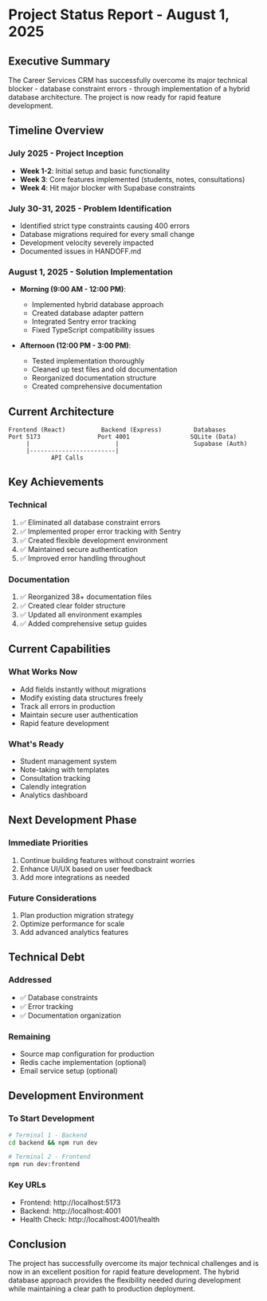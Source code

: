 # Project Status Report - August 1, 2025

## Executive Summary

The Career Services CRM has successfully overcome its major technical blocker - database constraint errors - through implementation of a hybrid database architecture. The project is now ready for rapid feature development.

## Timeline Overview

### July 2025 - Project Inception
- **Week 1-2**: Initial setup and basic functionality
- **Week 3**: Core features implemented (students, notes, consultations)
- **Week 4**: Hit major blocker with Supabase constraints

### July 30-31, 2025 - Problem Identification
- Identified strict type constraints causing 400 errors
- Database migrations required for every small change
- Development velocity severely impacted
- Documented issues in HANDOFF.md

### August 1, 2025 - Solution Implementation
- **Morning (9:00 AM - 12:00 PM)**:
  - Implemented hybrid database approach
  - Created database adapter pattern
  - Integrated Sentry error tracking
  - Fixed TypeScript compatibility issues
  
- **Afternoon (12:00 PM - 3:00 PM)**:
  - Tested implementation thoroughly
  - Cleaned up test files and old documentation
  - Reorganized documentation structure
  - Created comprehensive documentation

## Current Architecture

```
Frontend (React)          Backend (Express)         Databases
Port 5173                Port 4001                 SQLite (Data)
     |                        |                     Supabase (Auth)
     |------------------------|
            API Calls
```

## Key Achievements

### Technical
1. ✅ Eliminated all database constraint errors
2. ✅ Implemented proper error tracking with Sentry
3. ✅ Created flexible development environment
4. ✅ Maintained secure authentication
5. ✅ Improved error handling throughout

### Documentation
1. ✅ Reorganized 38+ documentation files
2. ✅ Created clear folder structure
3. ✅ Updated all environment examples
4. ✅ Added comprehensive setup guides

## Current Capabilities

### What Works Now
- Add fields instantly without migrations
- Modify existing data structures freely
- Track all errors in production
- Maintain secure user authentication
- Rapid feature development

### What's Ready
- Student management system
- Note-taking with templates
- Consultation tracking
- Calendly integration
- Analytics dashboard

## Next Development Phase

### Immediate Priorities
1. Continue building features without constraint worries
2. Enhance UI/UX based on user feedback
3. Add more integrations as needed

### Future Considerations
1. Plan production migration strategy
2. Optimize performance for scale
3. Add advanced analytics features

## Technical Debt

### Addressed
- ✅ Database constraints
- ✅ Error tracking
- ✅ Documentation organization

### Remaining
- Source map configuration for production
- Redis cache implementation (optional)
- Email service setup (optional)

## Development Environment

### To Start Development
```bash
# Terminal 1 - Backend
cd backend && npm run dev

# Terminal 2 - Frontend  
npm run dev:frontend
```

### Key URLs
- Frontend: http://localhost:5173
- Backend: http://localhost:4001
- Health Check: http://localhost:4001/health

## Conclusion

The project has successfully overcome its major technical challenges and is now in an excellent position for rapid feature development. The hybrid database approach provides the flexibility needed during development while maintaining a clear path to production deployment.